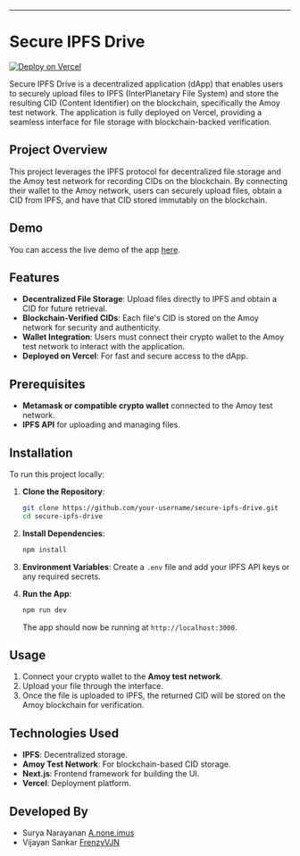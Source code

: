 ---

# Secure IPFS Drive

[![Deploy on Vercel](https://img.shields.io/badge/Deploy-Vercel-blue?logo=vercel)](https://secure-ipfs-drive.vercel.app/file-upload)

Secure IPFS Drive is a decentralized application (dApp) that enables users to securely upload files to IPFS (InterPlanetary File System) and store the resulting CID (Content Identifier) on the blockchain, specifically the Amoy test network. The application is fully deployed on Vercel, providing a seamless interface for file storage with blockchain-backed verification.

## Project Overview

This project leverages the IPFS protocol for decentralized file storage and the Amoy test network for recording CIDs on the blockchain. By connecting their wallet to the Amoy network, users can securely upload files, obtain a CID from IPFS, and have that CID stored immutably on the blockchain.

## Demo

You can access the live demo of the app [here](https://secure-ipfs-drive.vercel.app/file-upload).

## Features

- **Decentralized File Storage**: Upload files directly to IPFS and obtain a CID for future retrieval.
- **Blockchain-Verified CIDs**: Each file's CID is stored on the Amoy network for security and authenticity.
- **Wallet Integration**: Users must connect their crypto wallet to the Amoy test network to interact with the application.
- **Deployed on Vercel**: For fast and secure access to the dApp.

## Prerequisites

- **Metamask or compatible crypto wallet** connected to the Amoy test network.
- **IPFS API** for uploading and managing files.

## Installation

To run this project locally:

1. **Clone the Repository**:
   ```bash
   git clone https://github.com/your-username/secure-ipfs-drive.git
   cd secure-ipfs-drive
   ```

2. **Install Dependencies**:
   ```bash
   npm install
   ```

3. **Environment Variables**: Create a `.env` file and add your IPFS API keys or any required secrets.

4. **Run the App**:
   ```bash
   npm run dev
   ```

   The app should now be running at `http://localhost:3000`.

## Usage

1. Connect your crypto wallet to the **Amoy test network**.
2. Upload your file through the interface.
3. Once the file is uploaded to IPFS, the returned CID will be stored on the Amoy blockchain for verification.

## Technologies Used

- **IPFS**: Decentralized storage.
- **Amoy Test Network**: For blockchain-based CID storage.
- **Next.js**: Frontend framework for building the UI.
- **Vercel**: Deployment platform.

## Developed By
- Surya Narayanan [A.none.imus](https://github.com/Surya-nara0123)
- Vijayan Sankar [FrenzyVJN](https://github.com/FrenzyVJN)
